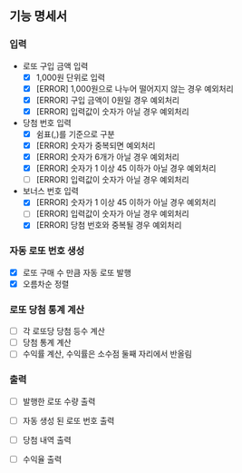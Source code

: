 ## 기능 명세서

### 입력
- 로또 구입 금액 입력
  - [x] 1,000원 단위로 입력
  - [x] [ERROR] 1,000원으로 나누어 떨어지지 않는 경우 예외처리
  - [x] [ERROR] 구입 금액이 0원일 경우 예외처리
  - [x] [ERROR] 입력값이 숫자가 아닐 경우 예외처리
- 당첨 번호 입력
  - [x] 쉼표(,)를 기준으로 구분
  - [x] [ERROR] 숫자가 중복되면 예외처리
  - [x] [ERROR] 숫자가 6개가 아닐 경우 예외처리
  - [x] [ERROR] 숫자가 1 이상 45 이하가 아닐 경우 예외처리
  - [ ] [ERROR] 입력값이 숫자가 아닐 경우 예외처리
- 보너스 번호 입력
  - [x] [ERROR] 숫자가 1 이상 45 이하가 아닐 경우 예외처리
  - [ ] [ERROR] 입력값이 숫자가 아닐 경우 예외처리
  - [x] [ERROR] 당첨 번호와 중복될 경우 예외처리

### 자동 로또 번호 생성
- [x] 로또 구매 수 만큼 자동 로또 발행
- [x] 오름차순 정렬

### 로또 당첨 통계 계산
- [ ] 각 로또당 당첨 등수 계산
- [ ] 당첨 통계 계산
- [ ] 수익률 계산, 수익률은 소수점 둘째 자리에서 반올림

### 출력
- [ ] 발행한 로또 수량 출력
- [ ] 자동 생성 된 로또 번호 출력
- [ ] 당첨 내역 출력
- [ ] 수익율 출력

